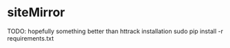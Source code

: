 # siteMirror
TODO: hopefully something better than httrack
installation
sudo pip install -r requirements.txt
